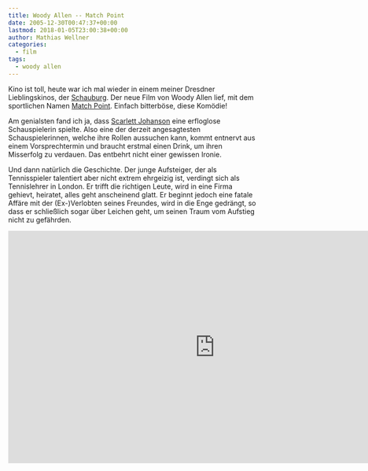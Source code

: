 ```yaml
---
title: Woody Allen -- Match Point
date: 2005-12-30T00:47:37+00:00
lastmod: 2018-01-05T23:00:38+00:00
author: Mathias Wellner
categories:
  - film
tags:
  - woody allen
---
```

Kino ist toll, heute war ich mal wieder in einem meiner Dresdner Lieblingskinos, der [Schauburg](http://www.schauburg-dresden.de). Der neue Film von Woody Allen lief, mit dem sportlichen Namen [Match Point](https://de.wikipedia.org/wiki/Match_Point). Einfach bitterböse, diese Komödie!

Am genialsten fand ich ja, dass [Scarlett Johanson](https://de.wikipedia.org/wiki/Scarlett_Johansson) eine erfloglose Schauspielerin spielte. Also eine der derzeit angesagtesten Schauspielerinnen, welche ihre Rollen aussuchen kann, kommt entnervt aus einem Vorsprechtermin und braucht erstmal einen Drink, um ihren Misserfolg zu verdauen. Das entbehrt nicht einer gewissen Ironie.

Und dann natürlich die Geschichte. Der junge Aufsteiger, der als Tennisspieler talentiert aber nicht extrem ehrgeizig ist, verdingt sich als Tennislehrer in London. Er trifft die richtigen Leute, wird in eine Firma gehievt, heiratet, alles geht anscheinend glatt. Er beginnt jedoch eine fatale Affäre mit der (Ex-)Verlobten seines Freundes, wird in die Enge gedrängt, so dass er schließlich sogar über Leichen geht, um seinen Traum vom Aufstieg nicht zu gefährden.

<iframe width="840" height="473" src="https://www.youtube.com/embed/gPcG6k4eZFQ?rel=0" frameborder="0" allowfullscreen></iframe>
